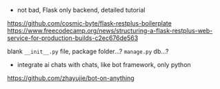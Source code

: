 
- not bad, Flask only backend, detailed tutorial

https://github.com/cosmic-byte/flask-restplus-boilerplate
https://www.freecodecamp.org/news/structuring-a-flask-restplus-web-service-for-production-builds-c2ec676de563

blank `__init__.py` file, package folder...? `manage.py` db...?

- integrate ai chats with chats, like bot framework, only python

https://github.com/zhayujie/bot-on-anything
